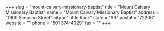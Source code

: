 +++
slug = "mount-calvary-missionary-baptist"
title = "Mount Calvary Missionary Baptist"
name = "Mount Calvary Missionary Baptist"
address = "1900 Simpson Street"
city = "Little Rock"
state = "AR"
postal = "72206"
website = ""
phone = "501 374-4029"
fax = ""
+++
